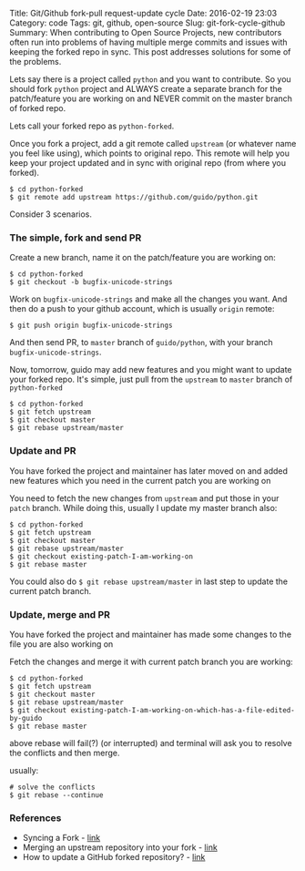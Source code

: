 Title: Git/Github fork-pull request-update cycle 
Date: 2016-02-19 23:03
Category: code
Tags: git, github, open-source
Slug: git-fork-cycle-github
Summary: When contributing to Open Source Projects, new contributors often run into problems of having multiple merge commits and issues with keeping the forked repo in sync. This post addresses solutions for some of the problems.

Lets say there is a project called `python` and you want to contribute. So you should fork `python` project and ALWAYS create a separate branch for the patch/feature you are working on and NEVER commit on the master branch of forked repo.

Lets call your forked repo as `python-forked`.

Once you fork a project, add a git remote called `upstream` (or whatever name you feel like using), which points to original repo. This remote will help you keep your project updated and in sync with original repo (from where you forked).

```
$ cd python-forked
$ git remote add upstream https://github.com/guido/python.git 
```

Consider 3 scenarios.

### The simple, fork and send PR

Create a new branch, name it on the patch/feature you are working on:

```
$ cd python-forked
$ git checkout -b bugfix-unicode-strings
```

Work on `bugfix-unicode-strings` and make all the changes you want. And then do a push to your github account, which is usually `origin` remote:

```
$ git push origin bugfix-unicode-strings
```

And then send PR, to `master` branch of `guido/python`, with your branch `bugfix-unicode-strings`.

Now, tomorrow, guido may add new features and you might want to update your forked repo. It's simple, just pull from the `upstream` to `master` branch of `python-forked`

```
$ cd python-forked
$ git fetch upstream
$ git checkout master
$ git rebase upstream/master
```

### Update and PR

You have forked the project and maintainer has later moved on and added new features which you need in the current patch you are working on

You need to fetch the new changes from `upstream` and put those in your `patch` branch. While doing this, usually I update my master branch also:

```
$ cd python-forked
$ git fetch upstream
$ git checkout master
$ git rebase upstream/master
$ git checkout existing-patch-I-am-working-on
$ git rebase master
```

You could also do `$ git rebase upstream/master` in last step to update the current patch branch. 

### Update, merge and PR

You have forked the project and maintainer has made some changes to the file you are also working on

Fetch the changes and merge it with current patch branch you are working:

```
$ cd python-forked
$ git fetch upstream
$ git checkout master
$ git rebase upstream/master
$ git checkout existing-patch-I-am-working-on-which-has-a-file-edited-by-guido
$ git rebase master
```

above rebase will fail(?) (or interrupted) and terminal will ask you to resolve the conflicts and then merge.

usually:

```
# solve the conflicts
$ git rebase --continue
```

### References

- Syncing a Fork - [link](https://help.github.com/articles/syncing-a-fork/)
- Merging an upstream repository into your fork - [link](https://help.github.com/articles/merging-an-upstream-repository-into-your-fork/)
- How to update a GitHub forked repository? - [link](http://stackoverflow.com/questions/7244321/how-to-update-a-github-forked-repository)
